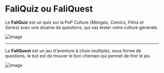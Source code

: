# FaliQuiz ou FaliQuest

Le **FaliQuiz** est un quiz sur la PoP Culture *(Mangas, Comics, Films et Séries)*
avec une dixaine de questions, qui vas tester votre culture générale.

![image](https://user-images.githubusercontent.com/90579427/161491784-08977949-f369-45af-92bc-9060c291f7e3.png)


-------------------------------------------------------------------------------------

Le **FaliQuest** est un jeu d'aventure à choix multiples, sous forme de questions,
le but est de trouver le bon chemain qui permet de finir le jeu

![image](https://user-images.githubusercontent.com/90579427/161491693-5bc066f4-ae9f-4a5b-b7d9-57edefdfa7a7.png)
